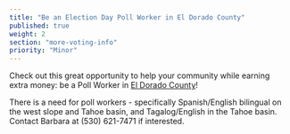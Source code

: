 ```yaml
---
title: "Be an Election Day Poll Worker in El Dorado County"
published: true
weight: 2
section: "more-voting-info"
priority: "Minor"
---
```


Check out this great opportunity to help your community while earning extra money: be a Poll Worker in [El Dorado County](https://www.edcgov.us/Elections/Election_November_2016/2016_Presidential_General_Election_Homepage.aspx)!  

There is a need for poll workers - specifically Spanish/English bilingual on the west slope and Tahoe basin, and Tagalog/English in the Tahoe basin. Contact Barbara at (530) 621-7471 if interested.  
